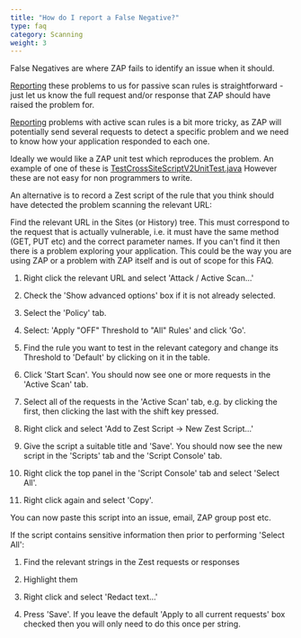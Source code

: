 ```yaml
---
title: "How do I report a False Negative?"
type: faq
category: Scanning
weight: 3
---
```


False Negatives are where ZAP fails to identify an issue when it should.

[Reporting](https://github.com/zaproxy/zaproxy/issues/new?template=bug-report.yml) these problems to us for passive scan rules is straightforward -
just let us know the full request and/or response that ZAP should have raised
the problem for.

[Reporting](https://github.com/zaproxy/zaproxy/issues/new?template=bug-report.yml) problems with active scan rules is a bit more tricky, as ZAP will
potentially send several requests to detect a specific problem and we need to
know how your application responded to each one.

Ideally we would like a ZAP unit test which reproduces the problem. An example
of one of these is
[TestCrossSiteScriptV2UnitTest.java](https://github.com/zaproxy/zap-extensions/blob/main/addOns/ascanrules/src/test/java/org/zaproxy/zap/extension/ascanrules/TestCrossSiteScriptV2UnitTest.java)
However these are not easy for non programmers to write.

An alternative is to record a Zest script of the rule that you think should
have detected the problem scanning the relevant URL:

Find the relevant URL in the Sites (or History) tree. This must correspond to
the request that is actually vulnerable, i.e. it must have the same method (GET,
PUT etc) and the correct parameter names. If you can't find it then there is a
problem exploring your application. This could be the way you are using ZAP or
a problem with ZAP itself and is out of scope for this FAQ.

  1. Right click the relevant URL and select 'Attack / Active Scan...'

  2. Check the 'Show advanced options' box if it is not already selected.

  3. Select the 'Policy' tab.

  4. Select: 'Apply "OFF" Threshold to "All" Rules' and click 'Go'.

  5. Find the rule you want to test in the relevant category and change its Threshold to 'Default' by clicking on it in the table.

  6. Click 'Start Scan'. You should now see one or more requests in the 'Active Scan' tab.

  7. Select all of the requests in the 'Active Scan' tab, e.g. by clicking the first, then clicking the last with the shift key pressed.

  8. Right click and select 'Add to Zest Script -> New Zest Script...'

  9. Give the script a suitable title and 'Save'. You should now see the new script in the 'Scripts' tab and the 'Script Console' tab.

  10. Right click the top panel in the 'Script Console' tab and select 'Select All'.

  11. Right click again and select 'Copy'.

You can now paste this script into an issue, email, ZAP group post etc.

If the script contains sensitive information then prior to performing 'Select
All':

  1. Find the relevant strings in the Zest requests or responses

  2. Highlight them

  3. Right click and select 'Redact text...'

  4. Press 'Save'. If you leave the default 'Apply to all current requests' box checked then you will only need to do this once per string.
